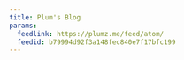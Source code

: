 ```yaml
---
title: Plum's Blog
params:
  feedlink: https://plumz.me/feed/atom/
  feedid: b79994d92f3a148fec840e7f17bfc199
---
```

